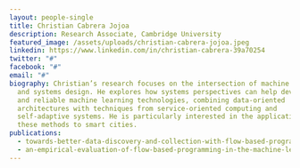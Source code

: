 ```yaml
---
layout: people-single
title: Christian Cabrera Jojoa
description: Research Associate, Cambridge University
featured_image: /assets/uploads/christian-cabrera-jojoa.jpeg
linkedin: https://www.linkedin.com/in/christian-cabrera-39a70254
twitter: "#"
facebook: "#"
email: "#"
biography: Christian’s research focuses on the intersection of machine learning
  and systems design. He explores how systems perspectives can help develop safe
  and reliable machine learning technologies, combining data-oriented
  architectures with techniques from service-oriented computing and
  self-adaptive systems. He is particularly interested in the application of
  these methods to smart cities.
publications:
  - towards-better-data-discovery-and-collection-with-flow-based-programming
  - an-empirical-evaluation-of-flow-based-programming-in-the-machine-learning-deployment-context
---
```

